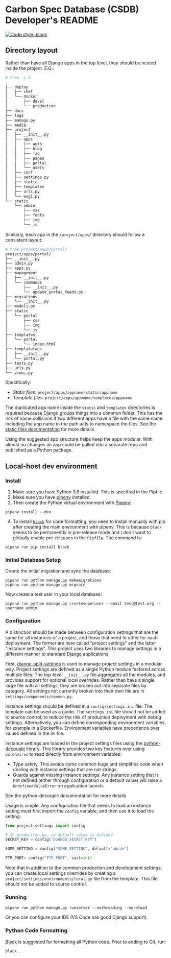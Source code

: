 # Carbon Spec Database (CSDB) Developer's README

[![Code style: black](https://img.shields.io/badge/code%20style-black-000000.svg)](https://github.com/psf/black)

## Directory layout

Rather than have all Django apps in the top level, they should be nested inside the project. E.G.:

```bash
# tree -L 3
.
├── deploy
│   ├── chef
│   └── docker
│       ├── devel
│       └── production
├── docs
├── logs
├── manage.py
├── media
├── project
│   ├── __init__.py
│   ├── apps
│   │   ├── auth
│   │   ├── blog
│   │   ├── faq
│   │   ├── pages
│   │   ├── portal
│   │   └── users
│   ├── conf
│   ├── settings.py
│   ├── static
│   ├── templates
│   ├── urls.py
│   └── wsgi.py
└── static
    └── admin
        ├── css
        ├── fonts
        ├── img
        └── js
```

Similarly, each app in the `/project/apps/` directory should follow a consistent layout:

```bash
# tree project/apps/portal/
project/apps/portal/
├── __init__.py
├── admin.py
├── apps.py
├── management
│   ├── __init__.py
│   └── commands
│       ├── __init__.py
│       └── update_portal_feeds.py
├── migrations
│   └── __init__.py
├── models.py
├── static
│   └── portal
│       ├── css
│       ├── img
│       └── js
├── templates
│   └── portal
│       └── index.html
├── templatetags
│   ├── __init__.py
│   └── portal.py
├── tests.py
├── urls.py
└── views.py
```

Specifically:

* *Static files*: `project/apps/appname/static/appname`
* *Template files*: `project/apps/appname/templates/appname`

The duplicated app name inside the `static` and `templates` directories is required because Django groups things into a common folder. This has the risk of name collisions if two different apps have a file with the same name. Including the app name in the path acts to namespace the files. See the [static files documentation](https://docs.djangoproject.com/en/3.0/howto/static-files/) for more details.

Using the suggested app structure helps keep the apps modular. With almost no changes an app could be pulled into a separate repo and published as a Python package.

## Local-host dev environment

### Install

1. Make sure you have Python 3.6 installed. This is specified in the Pipfile
2. Make sure you have [pipenv](https://pipenv.readthedocs.io/en/latest/) installed.
3. Then create the Python virtual environment with [Pipenv](https://pipenv.readthedocs.io/en/latest/):

```shell
pipenv install --dev
```

4. To install [`black`](https://github.com/psf/black) for code formatting, you need to install manually with pip after creating the main environment with pipenv. This is because `black` seems to be permanently in pre-release mode and I don't want to globally enable pre-releases in the `Pipfile`. The command is:

```shell
pipenv run pip install black
```

### Initial Database Setup

Create the initial migration and sync the database:

```shell
pipenv run python manage.py makemigrations
pipenv run python manage.py migrate
```

Now create a test user in your local database:

```shell
pipenv run python manage.py createsuperuser --email test@test.org --username admin
```

### Configuration

A distinction should be made between configuration settings that are the same for all instances of a project, and those that need to differ for each deployment. The former are here called "project settings" and the latter "instance settings".
This project uses two libraries to manage settings in a different manner to standard Django applications.

First, [django-split-settings](https://github.com/sobolevn/django-split-settings) is used to manage project settings in a modular way. Project settings are defined as a single Python module factored across multiple files. The top-level `__init__.py` file aggregates all the modules, and provides support for optional local overrides. Rather than have a single large file with all settings, they are broken out into separate files by category. All settings not currently broken into their own file are in `settings/components/common.py`.

Instance settings should be defined in a `config/settings.ini` file. The template can be used as a guide.
The `settings.ini` file should not be added to source control, to reduce the risk of production deployment with debug settings.
Alternatively, you can define corresponding environment variables, for example in a Dockerfile. Environment variables have precedence over values defined in the ini file.

Instance settings are loaded in the project settings files using the [python-decouple](https://github.com/henriquebastos/python-decouple) library. This library provides two key features over using `os.environ` to read directly from environment variables:

* Type safety. This avoids some common bugs and simplifies code when dealing with instance settings that are not strings.
* Guards against missing instance settings. Any instance setting that is not defined (either through configuration or a default value) will raise a `UndefinedValueError` on application launch.

See the python-decouple documentation for more details.

Usage is simple. Any configuration file that needs to load an instance setting must first import the `config` variable, and then use it to load the setting:

```python
from project.settings import config

# In production.py, no default value is defined
SECRET_KEY = config("DJANGO_SECRET_KEY")

SOME_SETTING = config("SOME_SETTING", default="abcde")

FTP_PORT= config("FTP_PORT", cast=int)
```

Note that in addition to the common production and development settings, you can create local settings overrides by creating a `project/settings/environments/local.py` file from the template. This file should not be added to source control.

### Running

```shell
pipenv run python manage.py runserver --nothreading --noreload
```

Or you can configure your IDE (VS Code has good Django support).

### Python Code Formatting

[Black](https://github.com/psf/black) is suggested for formatting all Python code. Prior to adding to Git, run:

```shell
black .
```
